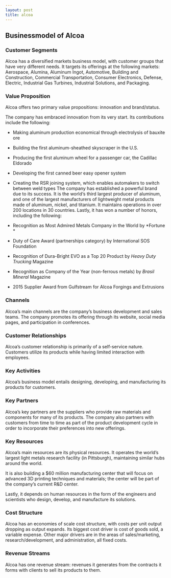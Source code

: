 ```yaml
---
layout: post
title: alcoa
---
```


Businessmodel of Alcoa
-----------------------

### Customer Segments

Alcoa has a diversified markets business model, with customer groups that have very different needs. It targets its offerings at the following markets: Aerospace, Alumina, Aluminum Ingot, Automotive, Building and Construction, Commercial Transportation, Consumer Electronics, Defense, Electric, Industrial Gas Turbines, Industrial Solutions, and Packaging.

### Value Proposition

Alcoa offers two primary value propositions: innovation and brand/status.

The company has embraced innovation from its very start. Its contributions include the following:

 * Making aluminum production economical through electrolysis of bauxite ore
* Building the first aluminum-sheathed skyscraper in the U.S.
* Producing the first aluminum wheel for a passenger car, the Cadillac Eldorado
* Developing the first canned beer easy opener system
* Creating the RSR joining system, which enables automakers to switch between weld types
 The company has established a powerful brand due to its success. It is the world‘s third largest producer of aluminum, and one of the largest manufacturers of lightweight metal products made of aluminum, nickel, and titanium. It maintains operations in over 200 locations in 30 countries. Lastly, it has won a number of honors, including the following:

 * Recognition as Most Admired Metals Company in the World by *Fortune *
* Duty of Care Award (partnerships category) by International SOS Foundation
* Recognition of Dura-Bright EVO as a Top 20 Product by *Heavy Duty Trucking* Magazine
* Recognition as Company of the Year (non-ferrous metals) by *Brasil Mineral* Magazine
* 2015 Supplier Award from Gulfstream for Alcoa Forgings and Extrusions
 ### Channels

Alcoa’s main channels are the company’s business development and sales teams. The company promotes its offering through its website, social media pages, and participation in conferences.

### Customer Relationships

Alcoa’s customer relationship is primarily of a self-service nature. Customers utilize its products while having limited interaction with employees.

### Key Activities

Alcoa’s business model entails designing, developing, and manufacturing its products for customers.

### Key Partners

Alcoa’s key partners are the suppliers who provide raw materials and components for many of its products. The company also partners with customers from time to time as part of the product development cycle in order to incorporate their preferences into new offerings.

### Key Resources

Alcoa’s main resources are its physical resources. It operates the world’s largest light metals research facility (in Pittsburgh), maintaining similar hubs around the world.

It is also building a $60 million manufacturing center that will focus on advanced 3D printing techniques and materials; the center will be part of the company’s current R&D center.

Lastly, it depends on human resources in the form of the engineers and scientists who design, develop, and manufacture its solutions.

### Cost Structure

Alcoa has an economies of scale cost structure, with costs per unit output dropping as output expands. Its biggest cost driver is cost of goods sold, a variable expense. Other major drivers are in the areas of sales/marketing, research/development, and administration, all fixed costs.

### Revenue Streams

Alcoa has one revenue stream: revenues it generates from the contracts it forms with clients to sell its products to them.
